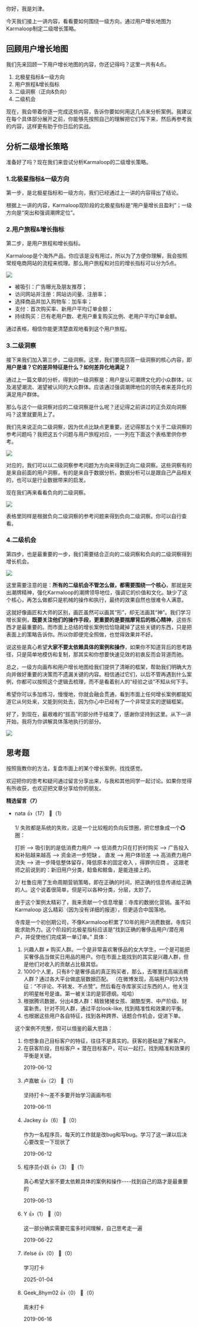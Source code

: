 你好，我是刘津。

今天我们接上一讲内容，看看要如何围绕一级方向，通过用户增长地图为Karmaloop制定二级增长策略。

## 回顾用户增长地图

我们先来回顾一下用户增长地图的内容，你还记得吗？这里一共有4点。

1. 北极星指标&amp;一级方向
2. 用户旅程&amp;增长指标
3. 二级洞察（正向&amp;负向）
4. 二级机会

现在，我会带着你逐一完成这些内容，告诉你要如何用这几点来分析案例。我建议在每个具体部分展开之前，你能够先按照自己的理解把它们写下来，然后再参考我的内容，这样更有助于你日后的实战。

## 分析二级增长策略

准备好了吗？现在我们来尝试分析Karmaloop的二级增长策略。

### 1.北极星指标&amp;一级方向

第一步，是北极星指标和一级方向，我们已经通过上一讲的内容得出了结论。

根据上一讲的内容，Karmaloop现阶段的北极星指标是“用户量增长且盈利”；一级方向是“突出和强调潮牌定位”。

### 2.用户旅程&amp;增长指标

第二步，是用户旅程和增长指标。

Karmaloop是个海外产品，你应该是没有用过，所以为了方便你理解，我会按照常规电商网站的流程来梳理。那么用户旅程和对应的增长指标可以分为5点。

![](https://static001.geekbang.org/resource/image/b9/48/b984391e20a7451d70177ea2fc763d48.png?wh=2372%2A860)

- 被吸引：广告曝光及朋友推荐；
- 访问网站并注册：网站访问量、注册率；
- 选择商品并加入购物车：加车率；
- 支付：首次购买率、新用户平均订单金额；
- 持续购买：已有老用户数、老用户重复购买比例、老用户平均订单金额。

通过表格，相信你能更清楚直观地看到这个用户旅程。

### 3.二级洞察

接下来我们加入第三步，二级洞察。这里，我们要先回答一级洞察的核心内容，即**用户是谁？它的差异特征是什么？如何差异化地满足？**

通过上一篇文章的分析，得到的一级洞察是：用户是认可潮牌文化的小众群体，以及渴望潮流、渴望被认同的大众群体。应该通过强调潮牌地位的领先者来差异化的满足用户群体。

那么与这个一级洞察对应的二级洞察是什么呢？还记得之前讲过的正负双向洞察吗？这里就要用上了。

我们先来说正向二级洞察，因为优点比缺点更重要。还记得那五个关于二级洞察的参考问题吗？我把这五个问题与用户旅程对应，一一列在下面这个表格里供你参考。

![](https://static001.geekbang.org/resource/image/04/77/041b8b7947f8b2e0bdc68d1579b56077.png?wh=2356%2A1160)

对应的，我们可以以二级洞察参考问题为方向来得到正向二级洞察。这些洞察有的是来自前面的用户洞察，有的是来自于数据分析。数据分析可以是跟自己产品相关的，也可以是行业数据带来的启发。

现在我们再来看看负向的二级洞察。

![](https://static001.geekbang.org/resource/image/05/50/0571e95fdeb7ce5134619f33c6c91950.png?wh=2412%2A1892)

表格里同样是根据负向二级洞察的参考问题来得到负向二级洞察。你可以自行查看。

### 4.二级机会

第四步，也是最重要的一步，我们需要结合正向的二级洞察和负向的二级洞察得到增长机会。

![](https://static001.geekbang.org/resource/image/ce/90/ce37686cccbca124556f918686c58d90.png?wh=2464%2A1940)

这里需要注意的是：**所有的二级机会不管怎么做，都需要围绕一个核心**，那就是突出潮牌精神，强化Karmaloop的潮牌领导地位，强调它的价值和文化。缺少了这个核心，再怎么做都只是机械的操作和执行，最终的效果自然也很难令人满意。

这就好像画匠和大师的区别，画匠虽然可以画其“形”，却无法画其“神”。我们学习增长案例，**既要关注他们的操作手段，更重要的是要揣摩背后的核心精神**，这些东西才是最重要的。而市面上总结的增长案例恰恰隐藏掉了这些关键的东西，只是把表面上的策略告诉你。所以你即便完全照做，也觉得效果并不好。

说这些是真心希望**大家不要太依赖具体的案例和操作**，如果你不知道背后的思考路径，只是简单地模仿和复制，那其实和你想要快速见效的初衷反而会背道而驰。

总之，一级方向画布和用户增长地图给我们提供了清晰的框架，帮助我们明确大方向并做好重要的决策而不遗漏关键的内容。相信通过它们，以后不管再遇到什么案例，你都可以按照这个逻辑去梳理，而不是看着别人的“经验之谈”不知从何下手。

希望你可以多加练习，慢慢地，你就会融会贯通，看到市面上任何增长案例都能知道它从何处来，又能到何处去，因为你心中已经有了一个非常坚实的逻辑框架。

好了，到现在，最艰难的“拔高”的部分终于结束了，感谢你坚持到这里。从下一讲开始，我将为你讲解具体落地执行的部分。

![](https://static001.geekbang.org/resource/image/eb/5a/ebdcea46640d639f5662fba4fa1ba25a.png?wh=5000%2A3288)

## 思考题

按照我教你的方法，复盘市面上的某个增长案例，找找感觉。

欢迎把你的思考和疑问通过留言分享出来，与我和其他同学一起讨论。如果你觉得有所收获，也欢迎把文章分享给你的朋友。
<div><strong>精选留言（7）</strong></div><ul>
<li><span>nata</span> 👍（17） 💬（1）<p>1&#47; 失败都是系统的失败，这是一个比较粗的负向反馈圈，把它想象成一个♻圈：

打折 —&gt; 吸引到的是低消费力用户 —&gt; 低消费力只在打折时购买  —&gt; 广告投入和补贴越来越高 —&gt; 资金进一步短缺 。
直发 —&gt; 用户体验差 —&gt; 高消费力用户流失 —&gt; 进一步降低整体留存，降低原本的固定收入 ，得罪供应商 。 这跟老师之前说到的：新旧用户分类，鲶鱼和鲸鱼，是能连接上的。


2&#47; 杜鲁应用了生命周期营销策略，即在正确的时间，把正确的信息传递给正确的人。这个说着很简单，但是可以各种分类，分层，太妙了。


由于这个案例太精彩了，我来贡献一个信息增量：寺库的数据化营销。虽不如 Karmaloop 这么精彩（因为没有详细的报道），但更适合中国落地。

寺库是一个初创期公司，不像Karmaloop积累了10年的用户消费数据，寺库只能求助外力。这个阶段的北极星指标应该是“找到正确的奢侈品用户&#47;潜在用户，并促使他们完成第一单订单。” 具体：

1. 兴趣人群 ≠ 购买人群。一个是非常喜欢奢侈品的女大学生，一个是可能把买奢侈品当做买日用品的用户。你在市面上能找到的其实是兴趣人群，但是他们对收入的贡献占比极其低。
2. 1000个人里，只有8个是奢侈品的真正购买者，那么，去哪里找高端消费人群？通过各大平台做底层数据匹配。
   （在微博发现，高端用户的3大特征：“不评论、不转发、不点赞”。然后看在寺库家买过东西的人，他关注的明星帐号是谁。第一被关注的是郭德纲。哈哈）
3. 根据腾讯数据，分出4类人群：精致猪猪女孩、潮酷型男、中产阶级、财富新贵。针对不同人群，通过平台look-like, 找到精准性和效果的平衡。
4. 也根据这些用户各自特征，找到各种跨界、话题合作机会，促进下单。
   

这个案例不完整，但可以借鉴的最大思路：
1.  你想象自己目标客户的特征，往往不是真实的。获客的基础是了解客户。
2. 在获客阶段，目标客户 + 潜在目标客户，可以一起打。找到精准和效果的平衡是关键。</p>2019-06-12</li><br/><li><span>卢嘉敏</span> 👍（2） 💬（1）<p>坚持打卡～差不多要开始学习画画布啦</p>2019-06-11</li><br/><li><span>Jackey</span> 👍（6） 💬（0）<p>作为一名程序员，每天的工作就是改bug和写bug。学习了这一课以后决心要改变一下现状了</p>2019-06-12</li><br/><li><span>程序员小跃</span> 👍（3） 💬（1）<p>真心希望大家不要太依赖具体的案例和操作----找到自己的路才是最重要的</p>2019-06-13</li><br/><li><span>Y</span> 👍（1） 💬（0）<p>这一部分确实需要花蛮多时间理解，自己思考走一遍</p>2019-06-22</li><br/><li><span>ifelse</span> 👍（0） 💬（0）<p>学习打卡</p>2025-01-04</li><br/><li><span>Geek_8hym02</span> 👍（0） 💬（0）<p>周末打卡</p>2019-06-16</li><br/>
</ul>